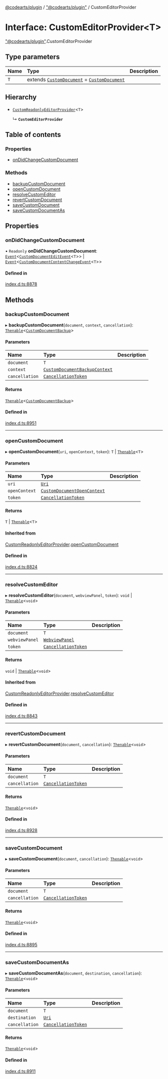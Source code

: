 [@codearts/plugin](../README.md) / ["@codearts/plugin"](../modules/_codearts_plugin_.md) / CustomEditorProvider

# Interface: CustomEditorProvider<T\>

["@codearts/plugin"](../modules/_codearts_plugin_.md).CustomEditorProvider

## Type parameters

| Name | Type | Description |
| :------ | :------ | :------ |
| `T` | extends [`CustomDocument`](codearts_plugin_.CustomDocument.md) = [`CustomDocument`](codearts_plugin_.CustomDocument.md) |  |

## Hierarchy

- [`CustomReadonlyEditorProvider`](codearts_plugin_.CustomReadonlyEditorProvider.md)<`T`\>

  ↳ **`CustomEditorProvider`**

## Table of contents

### Properties

- [onDidChangeCustomDocument](codearts_plugin_.CustomEditorProvider.md#ondidchangecustomdocument)

### Methods

- [backupCustomDocument](codearts_plugin_.CustomEditorProvider.md#backupcustomdocument)
- [openCustomDocument](codearts_plugin_.CustomEditorProvider.md#opencustomdocument)
- [resolveCustomEditor](codearts_plugin_.CustomEditorProvider.md#resolvecustomeditor)
- [revertCustomDocument](codearts_plugin_.CustomEditorProvider.md#revertcustomdocument)
- [saveCustomDocument](codearts_plugin_.CustomEditorProvider.md#savecustomdocument)
- [saveCustomDocumentAs](codearts_plugin_.CustomEditorProvider.md#savecustomdocumentas)

## Properties

### onDidChangeCustomDocument

• `Readonly` **onDidChangeCustomDocument**: [`Event`](codearts_plugin_.Event.md)<[`CustomDocumentEditEvent`](codearts_plugin_.CustomDocumentEditEvent.md)<`T`\>\> \| [`Event`](codearts_plugin_.Event.md)<[`CustomDocumentContentChangeEvent`](codearts_plugin_.CustomDocumentContentChangeEvent.md)<`T`\>\>

#### Defined in

[index.d.ts:8878](https://github.com/huaweicloud/cloudide-plugin-api/blob/d4de966/index.d.ts#L8878)

## Methods

### backupCustomDocument

▸ **backupCustomDocument**(`document`, `context`, `cancellation`): [`Thenable`](Thenable.md)<[`CustomDocumentBackup`](codearts_plugin_.CustomDocumentBackup.md)\>

#### Parameters

| Name | Type | Description |
| :------ | :------ | :------ |
| `document` | `T` |  |
| `context` | [`CustomDocumentBackupContext`](codearts_plugin_.CustomDocumentBackupContext.md) |  |
| `cancellation` | [`CancellationToken`](codearts_plugin_.CancellationToken.md) |  |

#### Returns

[`Thenable`](Thenable.md)<[`CustomDocumentBackup`](codearts_plugin_.CustomDocumentBackup.md)\>

#### Defined in

[index.d.ts:8951](https://github.com/huaweicloud/cloudide-plugin-api/blob/d4de966/index.d.ts#L8951)

___

### openCustomDocument

▸ **openCustomDocument**(`uri`, `openContext`, `token`): `T` \| [`Thenable`](Thenable.md)<`T`\>

#### Parameters

| Name | Type | Description |
| :------ | :------ | :------ |
| `uri` | [`Uri`](../classes/codearts_plugin_.Uri.md) |  |
| `openContext` | [`CustomDocumentOpenContext`](codearts_plugin_.CustomDocumentOpenContext.md) |  |
| `token` | [`CancellationToken`](codearts_plugin_.CancellationToken.md) |  |

#### Returns

`T` \| [`Thenable`](Thenable.md)<`T`\>

#### Inherited from

[CustomReadonlyEditorProvider](codearts_plugin_.CustomReadonlyEditorProvider.md).[openCustomDocument](codearts_plugin_.CustomReadonlyEditorProvider.md#opencustomdocument)

#### Defined in

[index.d.ts:8824](https://github.com/huaweicloud/cloudide-plugin-api/blob/d4de966/index.d.ts#L8824)

___

### resolveCustomEditor

▸ **resolveCustomEditor**(`document`, `webviewPanel`, `token`): `void` \| [`Thenable`](Thenable.md)<`void`\>

#### Parameters

| Name | Type | Description |
| :------ | :------ | :------ |
| `document` | `T` |  |
| `webviewPanel` | [`WebviewPanel`](codearts_plugin_.WebviewPanel.md) |  |
| `token` | [`CancellationToken`](codearts_plugin_.CancellationToken.md) |  |

#### Returns

`void` \| [`Thenable`](Thenable.md)<`void`\>

#### Inherited from

[CustomReadonlyEditorProvider](codearts_plugin_.CustomReadonlyEditorProvider.md).[resolveCustomEditor](codearts_plugin_.CustomReadonlyEditorProvider.md#resolvecustomeditor)

#### Defined in

[index.d.ts:8843](https://github.com/huaweicloud/cloudide-plugin-api/blob/d4de966/index.d.ts#L8843)

___

### revertCustomDocument

▸ **revertCustomDocument**(`document`, `cancellation`): [`Thenable`](Thenable.md)<`void`\>

#### Parameters

| Name | Type | Description |
| :------ | :------ | :------ |
| `document` | `T` |  |
| `cancellation` | [`CancellationToken`](codearts_plugin_.CancellationToken.md) |  |

#### Returns

[`Thenable`](Thenable.md)<`void`\>

#### Defined in

[index.d.ts:8928](https://github.com/huaweicloud/cloudide-plugin-api/blob/d4de966/index.d.ts#L8928)

___

### saveCustomDocument

▸ **saveCustomDocument**(`document`, `cancellation`): [`Thenable`](Thenable.md)<`void`\>

#### Parameters

| Name | Type | Description |
| :------ | :------ | :------ |
| `document` | `T` |  |
| `cancellation` | [`CancellationToken`](codearts_plugin_.CancellationToken.md) |  |

#### Returns

[`Thenable`](Thenable.md)<`void`\>

#### Defined in

[index.d.ts:8895](https://github.com/huaweicloud/cloudide-plugin-api/blob/d4de966/index.d.ts#L8895)

___

### saveCustomDocumentAs

▸ **saveCustomDocumentAs**(`document`, `destination`, `cancellation`): [`Thenable`](Thenable.md)<`void`\>

#### Parameters

| Name | Type | Description |
| :------ | :------ | :------ |
| `document` | `T` |  |
| `destination` | [`Uri`](../classes/codearts_plugin_.Uri.md) |  |
| `cancellation` | [`CancellationToken`](codearts_plugin_.CancellationToken.md) |  |

#### Returns

[`Thenable`](Thenable.md)<`void`\>

#### Defined in

[index.d.ts:8911](https://github.com/huaweicloud/cloudide-plugin-api/blob/d4de966/index.d.ts#L8911)
